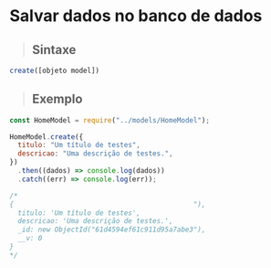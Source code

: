 # Salvar dados no banco de dados

> ## **Sintaxe**

```js
create([objeto model])
```

> ## **Exemplo**

```js
const HomeModel = require("../models/HomeModel");

HomeModel.create({
  titulo: "Um título de testes",
  descricao: "Uma descrição de testes.",
})
  .then((dados) => console.log(dados))
  .catch((err) => console.log(err));

/*
{                                            "),
  titulo: 'Um título de testes',
  descricao: 'Uma descrição de testes.',     
  _id: new ObjectId("61d4594ef61c911d95a7abe3"),
  __v: 0
}
*/
```
